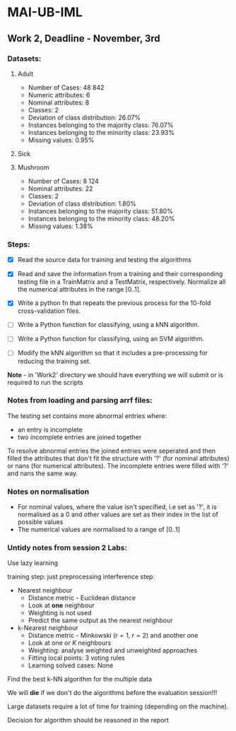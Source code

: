 # MAI-UB-IML

## Work 2, Deadline - November, 3rd
### Datasets:
 1. Adult
    - Number of Cases: 48 842
    - Numeric attributes: 6
    - Nominal attributes: 8
    - Classes: 2
    - Deviation of class distribution: 26.07%
    - Instances belonging to the majority class: 76.07%
    - Instances belonging to the minority class: 23.93%
    - Missing values: 0.95%

1. Sick

2. Mushroom
    - Number of Cases: 8 124
    - Nominal attributes: 22
    - Classes: 2
    - Deviation of class distribution: 1.80%
    - Instances belonging to the majority class: 51.80%
    - Instances belonging to the minority class: 48.20%
    - Missing values: 1.38%

### Steps:
 - [x] Read the source data for training and testing the algorithms
 - [x] Read and save the information from a training and their corresponding testing  file in a TrainMatrix and a TestMatrix, respectively. Normalize all the numerical attributes in the range [0..1].
 - [x] Write a python fn that repeats the previous process for the 10-fold cross-validation files.
 - [ ] Write a Python function for classifying, using a kNN algorithm.
 - [ ] Write a Python function for classifying, using an SVM algorithm.
 - [ ] Modify the kNN algorithm so that it includes a pre-processing for reducing the training set.


**Note** - in 'Work2' directory we should have everything we will submit or is required to run the scripts

### Notes from loading and parsing arrf files:
The testing set contains more abnormal entries where:
 - an entry is incomplete
 - two incomplete entries are joined together

To resolve abnormal entries the joined entries were seperated and then filled the attributes that don't fit the structure with '?' (for nominal attributes) or nans (for numerical attributes). The incomplete entries were filled with '?' and nans the same way.

### Notes on normalisation
 - For nominal values, where the value isn't specified, i.e set as '?', it is normalised as a 0 and other values are set as their index in the list of possible values
 - The numerical values are normalised to a range of [0..1]


### Untidy notes from session 2 Labs:

Use lazy learning

training step: just preprocessing 
interference step:
 - Nearest neighbour
	 - Distance metric - Euclidean distance
	 - Look at **one** neighbour
	 - Weighting is not used
	 - Predict the same output as the nearest neighbour
 - k-Nearest neighbour
	 - Distance metric - Minkowski ($r=1$, $r= 2$) and another one
	 - Look at one or $K$ neighbours
	 - Weighting: analyse weighted and unweighted approaches
	 - Fitting local points: 3 voting rules
	 - Learning solved cases: None

Find the best k-NN algorithm for the multiple data

We will **die** if we don't do the algorithms before the evaluation session!!!

Large datasets require a lot of time for training (depending on the machine).

Decision for algorithm should be reasoned in the report
